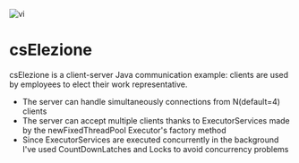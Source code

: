 ![vi](https://github.com/Gioee/csElezione/assets/48024736/a698ad2b-574d-4cac-8825-a3ebef1b440d)

# csElezione

csElezione is a client-server Java communication example: clients are used by employees to elect their work representative.
- The server can handle simultaneously connections from N(default=4) clients
- The server can accept multiple clients thanks to ExecutorServices made by the newFixedThreadPool Executor's factory method
- Since ExecutorServices are executed concurrently in the background I've used CountDownLatches and Locks to avoid concurrency problems
